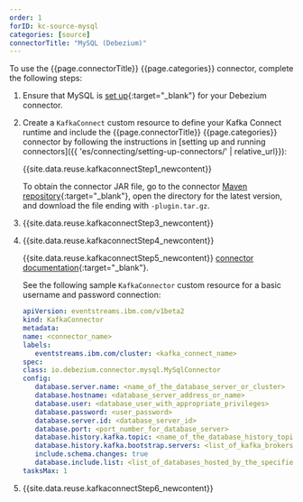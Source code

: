```yaml
---
order: 1
forID: kc-source-mysql
categories: [source]
connectorTitle: "MySQL (Debezium)"
---
```



To use the {{page.connectorTitle}} {{page.categories}} connector, complete the following steps:

1. Ensure that MySQL is [set up](https://debezium.io/documentation/reference/stable/connectors/mysql.html#setting-up-mysql){:target="_blank"} for your Debezium connector.

1. Create a `KafkaConnect` custom resource to define your Kafka Connect runtime and include the {{page.connectorTitle}} {{page.categories}} connector by following the instructions in [setting up and running connectors]({{ 'es/connecting/setting-up-connectors/' | relative_url}}):

   {{site.data.reuse.kafkaconnectStep1_newcontent}}

   To obtain the connector JAR file, go to the connector [Maven repository](https://repo1.maven.org/maven2/io/debezium/debezium-connector-mysql/){:target="_blank"}, open the directory for the latest version, and download the file ending with `-plugin.tar.gz`.

1. {{site.data.reuse.kafkaconnectStep3_newcontent}}  

1. {{site.data.reuse.kafkaconnectStep4_newcontent}}

   {{site.data.reuse.kafkaconnectStep5_newcontent}} [connector documentation](https://debezium.io/documentation/reference/stable/connectors/mysql.html#_required_debezium_mysql_connector_configuration_properties){:target="_blank"}.

   See the following sample `KafkaConnector` custom resource for a basic username and password connection:

   ```yaml
   apiVersion: eventstreams.ibm.com/v1beta2
   kind: KafkaConnector
   metadata:
   name: <connector_name>
   labels:
      eventstreams.ibm.com/cluster: <kafka_connect_name>
   spec:
   class: io.debezium.connector.mysql.MySqlConnector
   config:
      database.server.name: <name_of_the_database_server_or_cluster>
      database.hostname: <database_server_address_or_name>
      database.user: <database_user_with_appropriate_privileges>
      database.password: <user_password>
      database.server.id: <database_server_id>
      database.port: <port_number_for_database_server>
      database.history.kafka.topic: <name_of_the_database_history_topic>
      database.history.kafka.bootstrap.servers: <list_of_kafka_brokers_that_the_connector_uses_to_write_and_recover_DDL_statements_to_the_database_history_topic>
      include.schema.changes: true
      database.include.list: <list_of_databases_hosted_by_the_specified_server>
   tasksMax: 1
   ```

4. {{site.data.reuse.kafkaconnectStep6_newcontent}}


